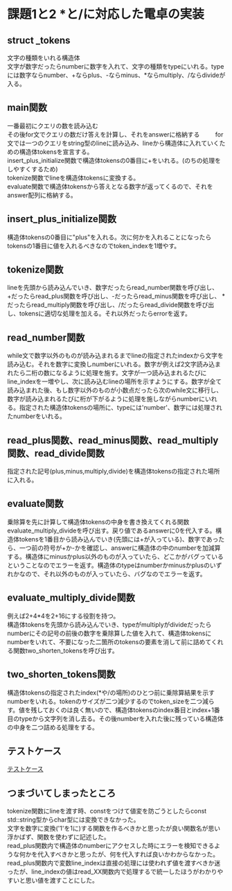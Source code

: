 # 課題1と2  *と/に対応した電卓の実装
## struct _tokens  
文字の種類をいれる構造体   
文字が数字だったらnumberに数字を入れて、文字の種類をtypeにいれる。typeには数字ならnumber、+ならplus、-ならminus、*ならmultiply、/ならdivideが入る。　　

## main関数  
一番最初にクエリの数を読み込む     
その後for文でクエリの数だけ答えを計算し、それをanswerに格納する　  　
for文では一つのクエリをstring型のlineに読み込み、lineから構造体に入れていくための構造体tokensを宣言する。    
insert_plus_initialize関数で構造体tokensの0番目に+をいれる。(のちの処理をしやすくするため)    
tokenize関数でlineを構造体tokensに変換する。    
evaluate関数で構造体tokensから答えとなる数字が返ってくるので、それをanswer配列に格納する。    
## insert_plus_initialize関数  
構造体tokensの0番目に"plus"を入れる。次に何かを入れることになったらtokensの1番目に値を入れるべきなのでtoken_indexを1増やす。  
## tokenize関数  
lineを先頭から読み込んでいき、数字だったらread_number関数を呼び出し、+だったらread_plus関数を呼び出し、-だったらread_minus関数を呼び出し、
*だったらread_multiply関数を呼び出し、/だったらread_divide関数を呼び出し、tokensに適切な処理を加える。それ以外だったらerrorを返す。  
## read_number関数  
while文で数字以外のものが読み込まれるまでlineの指定されたindexから文字を読み込む。それを数字に変換しnumberにいれる。数字が例えば2文字読み込まれたら二桁の数になるように処理を施す。文字が一つ読み込まれるたびにline_indexを一増やし、次に読み込むlineの場所を示すようにする。数字が全て読み込まれた後、もし数字以外のものが小数点だったら次のwhile文に移行し、数字が読み込まれるたびに桁が下がるように処理を施しながらnumberにいれる。指定された構造体tokensの場所に、typeには'number'、数字には処理されたnumberをいれる。  
## read_plus関数、read_minus関数、read_multiply関数、read_divide関数  
指定された記号(plus,minus,multiply,divide)を構造体tokensの指定された場所に入れる。  
## evaluate関数  
乗除算を先に計算して構造体tokensの中身を書き換えてくれる関数evaluate_multiply_divideを呼び出す。戻り値であるanswerに0を代入する。構造体tokensを1番目から読み込んでいき(先頭には+が入っている)、数字であったら、一つ前の符号が+か-かを確認し、answerに構造体の中のnumberを加減算する。構造体にminusかplus以外のものが入っていたら、どこかがバグっているということなのでエラーを返す。構造体のtypeはnumberかminusかplusのいずれかなので、それ以外のものが入っていたら、バグなのでエラーを返す。  
## evaluate_multiply_divide関数  
例えば2+4*4を2+16にする役割を持つ。  
構造体tokensを先頭から読み込んでいき、typeがmultiplyがdivideだったらnumberにその記号の前後の数字を乗除算した値を入れて、構造体tokensにnumberをいれて、不要になった二箇所のtokensの要素を消して前に詰めてくれる関数two_shorten_tokensを呼び出す。  
## two_shorten_tokens関数  
構造体tokensの指定されたindex(*や/の場所)のひとつ前に乗除算結果を示すnumberをいれる。tokenのサイズが二つ減少するのでtoken_sizeを二つ減らす。値を残しておくのは良く無いので、構造体tokensのindex番目とindex+1番目のtypeから文字列を消し去る。その後numberを入れた後に残っている構造体の中身を二つ詰める処理をする。  

## テストケース  
[テストケース](https://docs.google.com/document/d/1Mj_tx71ruQhekDrBvhUV_xXzLySPP28A4jCZP2lU_iQ/edit?usp=sharing)
 
## つまづいてしまったところ  
tokenize関数にlineを渡す時、constをつけて値変を防ごうとしたらconst std::string型からchar型には変換できなかった。  
文字を数字に変換('1'を1に)する関数を作るべきかと思ったが良い関数名が思い浮かばず、関数を使わずに記述した。  
read_plus関数内で構造体のnumberにアクセスした時にエラーを検知できるような何かを代入すべきかと思ったが、何を代入すれば良いかわからなかった。    
read_plus関数内で変数line_indexは直接の処理には使われず値を渡すべきか迷ったが、line_indexの値はread_XX関数内で処理するで統一したほうがわかりやすいと思い値を渡すことにした。

